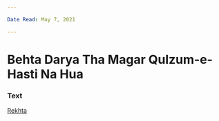 ```yaml
---

Date Read: May 7, 2021

---
```


# Behta Darya Tha Magar Qulzum-e-Hasti Na Hua

### Text
[Rekhta](https://urdushahkar.org/vajh-tasalli-na-hua-jamna-parshaad-raahi/)

